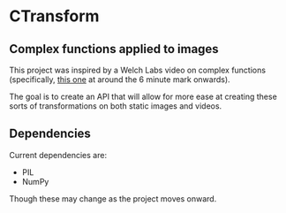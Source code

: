 # CTransform
## Complex functions applied to images

This project was inspired by a Welch Labs video on complex functions (specifically, [this one](https://youtu.be/pNp8Qf20-sA?list=PLiaHhY2iBX9g6KIvZ_703G3KJXapKkNaF) at around the 6 minute mark onwards).

The goal is to create an API that will allow for more ease at creating these sorts of transformations on both static images and videos.

## Dependencies
Current dependencies are:

* PIL
* NumPy

Though these may change as the project moves onward.
